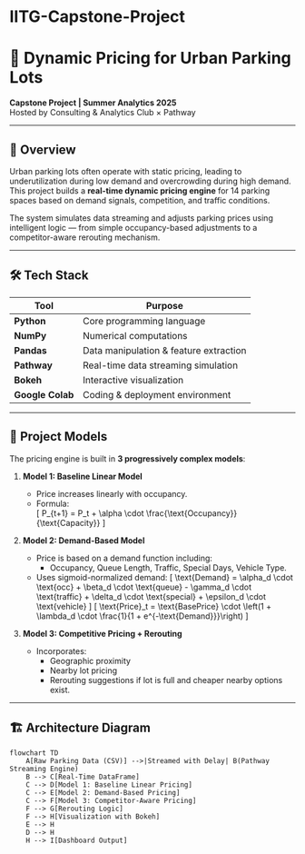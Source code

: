 # IITG-Capstone-Project

# 🚗 Dynamic Pricing for Urban Parking Lots

**Capstone Project | Summer Analytics 2025**  
Hosted by Consulting & Analytics Club × Pathway

---

## 📌 Overview

Urban parking lots often operate with static pricing, leading to underutilization during low demand and overcrowding during high demand. This project builds a **real-time dynamic pricing engine** for 14 parking spaces based on demand signals, competition, and traffic conditions.

The system simulates data streaming and adjusts parking prices using intelligent logic — from simple occupancy-based adjustments to a competitor-aware rerouting mechanism.

---

## 🛠 Tech Stack

| Tool            | Purpose                               |
|-----------------|---------------------------------------|
| **Python**      | Core programming language             |
| **NumPy**       | Numerical computations                |
| **Pandas**      | Data manipulation & feature extraction|
| **Pathway**     | Real-time data streaming simulation   |
| **Bokeh**       | Interactive visualization             |
| **Google Colab**| Coding & deployment environment       |

---

## 🧠 Project Models

The pricing engine is built in **3 progressively complex models**:

1. **Model 1: Baseline Linear Model**
   - Price increases linearly with occupancy.
   - Formula:  
     \[
     P_{t+1} = P_t + \alpha \cdot \frac{\text{Occupancy}}{\text{Capacity}}
     \]

2. **Model 2: Demand-Based Model**
   - Price is based on a demand function including:
     - Occupancy, Queue Length, Traffic, Special Days, Vehicle Type.
   - Uses sigmoid-normalized demand:
     \[
     \text{Demand} = \alpha_d \cdot \text{occ} + \beta_d \cdot \text{queue} - \gamma_d \cdot \text{traffic} + \delta_d \cdot \text{special} + \epsilon_d \cdot \text{vehicle}
     \]
     \[
     \text{Price}_t = \text{BasePrice} \cdot \left(1 + \lambda_d \cdot \frac{1}{1 + e^{-\text{Demand}}}\right)
     \]

3. **Model 3: Competitive Pricing + Rerouting**
   - Incorporates:
     - Geographic proximity
     - Nearby lot pricing
     - Rerouting suggestions if lot is full and cheaper nearby options exist.

---

## 🏗 Architecture Diagram

```mermaid
flowchart TD
    A[Raw Parking Data (CSV)] -->|Streamed with Delay| B(Pathway Streaming Engine)
    B --> C[Real-Time DataFrame]
    C --> D[Model 1: Baseline Linear Pricing]
    C --> E[Model 2: Demand-Based Pricing]
    C --> F[Model 3: Competitor-Aware Pricing]
    F --> G[Rerouting Logic]
    F --> H[Visualization with Bokeh]
    E --> H
    D --> H
    H --> I[Dashboard Output]
